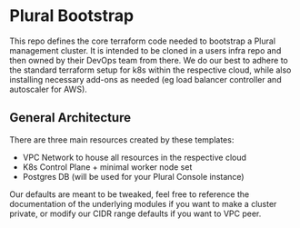# Plural Bootstrap

This repo defines the core terraform code needed to bootstrap a Plural management cluster.  It is intended to be cloned in a users infra repo and then owned by their DevOps team from there.  We do our best to adhere to the standard terraform setup for k8s within the respective cloud, while also installing necessary add-ons as needed (eg load balancer controller and autoscaler for AWS).

## General Architecture

There are three main resources created by these templates:

* VPC Network to house all resources in the respective cloud
* K8s Control Plane + minimal worker node set
* Postgres DB (will be used for your Plural Console instance)

Our defaults are meant to be tweaked, feel free to reference the documentation of the underlying modules if you want to make a cluster private, or modify our CIDR range defaults if you want to VPC peer.